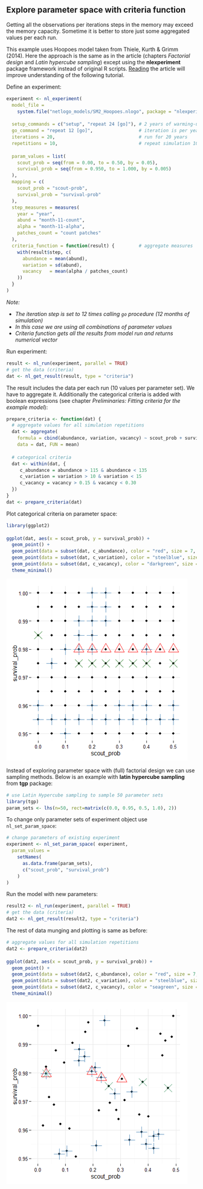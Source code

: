 






## Explore parameter space with criteria function
Getting all the observations per iterations steps in the memory may
exceed the memory capacity. Sometime it is better to store just
some aggregated values per each run.

This example uses Hoopoes model taken from Thiele, Kurth & Grimm (2014).
Here the approach is the same as in the article (chapters *Factorial design*
and *Latin hypercube sampling*) 
except using the **nlexperiment** package framework instead of original R scripts.
[Reading](http://jasss.soc.surrey.ac.uk/17/3/11.html) 
the article will improve understanding of the following tutorial.

Define an experiment:


```r
experiment <- nl_experiment( 
  model_file = 
    system.file("netlogo_models/SM2_Hoopoes.nlogo", package = "nlexperiment"),

  setup_commands = c("setup", "repeat 24 [go]"), # 2 years of warming-up
  go_command = "repeat 12 [go]",                 # iteration is per year
  iterations = 20,                               # run for 20 years
  repetitions = 10,                              # repeat simulation 10 times

  param_values = list(
    scout_prob = seq(from = 0.00, to = 0.50, by = 0.05),
    survival_prob = seq(from = 0.950, to = 1.000, by = 0.005)
  ),
  mapping = c(
    scout_prob = "scout-prob", 
    survival_prob = "survival-prob"
  ),
  step_measures = measures(
    year = "year",
    abund = "month-11-count",
    alpha = "month-11-alpha",
    patches_count = "count patches"
  ),
  criteria_function = function(result) {         # aggregate measures
    with(result$step, c(
      abundance = mean(abund),
      variation = sd(abund),
      vacancy   = mean(alpha / patches_count)
    ))
  }
)
```

_Note:_ 

* _The iteration step is set to 12 times calling `go` procedure (12 months of simulation)_
* _In this case we are using all combinations of parameter values_
* _Criteria function gets all the results from model run and returns numerical vector_ 

Run experiment:

```r
result <- nl_run(experiment, parallel = TRUE)
# get the data (criteria)
dat <- nl_get_result(result, type = "criteria")
```

The result includes the data per each run (10 values per parameter set).
We have to aggregate it.
Additionally the categorical criteria is added with boolean expressions
(see chapter *Preliminaries: Fitting criteria for the example model*):


```r
prepare_criteria <- function(dat) {
  # aggregate values for all simulation repetitions
  dat <- aggregate(
    formula = cbind(abundance, variation, vacancy) ~ scout_prob + survival_prob, 
    data = dat, FUN = mean)
  
  # categorical criteria
  dat <- within(dat, {
     c_abundance = abundance > 115 & abundance < 135
     c_variation = variation > 10 & variation < 15
     c_vacancy = vacancy > 0.15 & vacancy < 0.30
  })
}
dat <- prepare_criteria(dat)
```

Plot categorical criteria on parameter space:

```r
library(ggplot2)

ggplot(dat, aes(x = scout_prob, y = survival_prob)) +
  geom_point() +
  geom_point(data = subset(dat, c_abundance), color = "red", size = 7, shape = 2) +
  geom_point(data = subset(dat, c_variation), color = "steelblue", size = 7, shape = 3) +
  geom_point(data = subset(dat, c_vacancy), color = "darkgreen", size = 7, shape = 4) +
  theme_minimal()
```

![](img/README-p8SplotParameterSpace-1.png) 

Instead of exploring parameter space with (full) factorial design 
we can use sampling methods. Below is an example with **latin hypercube sampling** 
from **tgp** package:


```r
# use Latin Hypercube sampling to sample 50 parameter sets
library(tgp)
param_sets <- lhs(n=50, rect=matrix(c(0.0, 0.95, 0.5, 1.0), 2)) 
```

To change only parameter sets of experiment object use `nl_set_param_space`:

```r
# change parameters of existing experiment
experiment <- nl_set_param_space( experiment,
  param_values = 
    setNames(
      as.data.frame(param_sets), 
      c("scout_prob", "survival_prob")
    )
)
```

Run the model with new parameters:

```r
result2 <- nl_run(experiment, parallel = TRUE)
# get the data (criteria)
dat2 <- nl_get_result(result2, type = "criteria")
```

The rest of  data munging and plotting is same as before:

```r
# aggregate values for all simulation repetitions
dat2 <- prepare_criteria(dat2)

ggplot(dat2, aes(x = scout_prob, y = survival_prob)) +
  geom_point() +
  geom_point(data = subset(dat2, c_abundance), color = "red", size = 7, shape = 2) +
  geom_point(data = subset(dat2, c_variation), color = "steelblue", size = 7, shape = 3) +
  geom_point(data = subset(dat2, c_vacancy), color = "seagreen", size = 7, shape = 4) +
  theme_minimal()
```

![](img/README-p8Aggregate2-1.png) 


